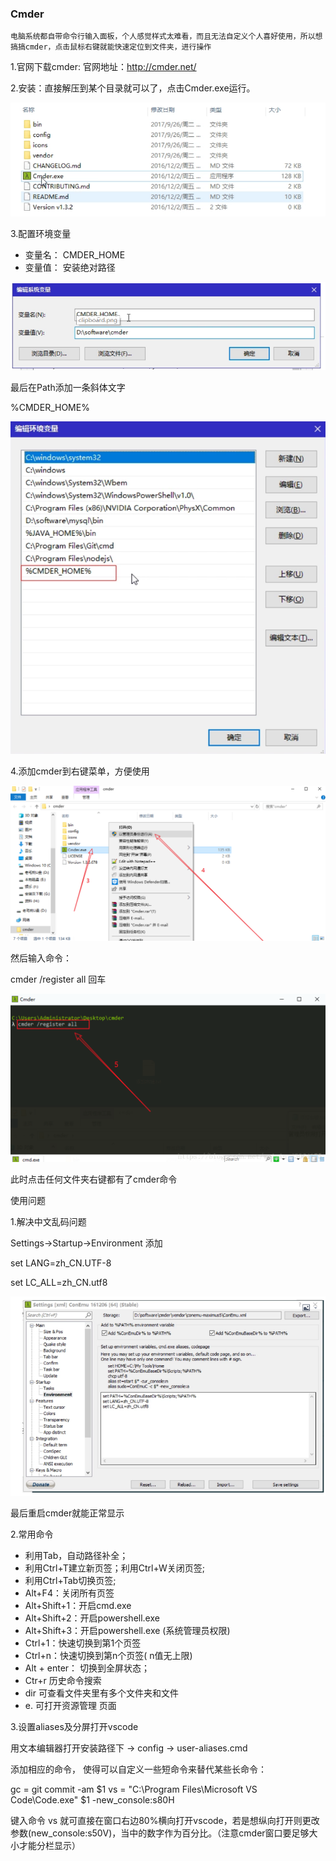 ### Cmder
    电脑系统都自带命令行输入面板，个人感觉样式太难看，而且无法自定义个人喜好使用，所以想搞搞cmder，点击鼠标右键就能快速定位到文件夹，进行操作

1.官网下载cmder: 官网地址：<http://cmder.net/>

2.安装：直接解压到某个目录就可以了，点击Cmder.exe运行。

![img](https://raw.githubusercontent.com/zongtmao/markdownPicture/master/images/cmder/1.png)

3.配置环境变量

- 变量名： CMDER_HOME
- 变量值： 安装绝对路径

![img](https://raw.githubusercontent.com/zongtmao/markdownPicture/master/images/cmder/2.png)

最后在Path添加一条斜体文字

%CMDER_HOME%

![img](https://raw.githubusercontent.com/zongtmao/markdownPicture/master/images/cmder/3.png)

4.添加cmder到右键菜单，方便使用

![img](https://raw.githubusercontent.com/zongtmao/markdownPicture/master/images/cmder/4.png)

然后输入命令：

cmder /register all 回车

![img](https://raw.githubusercontent.com/zongtmao/markdownPicture/master/images/cmder/5.png)

此时点击任何文件夹右键都有了cmder命令

使用问题

1.解决中文乱码问题

Settings->Startup->Environment 添加

set LANG=zh_CN.UTF-8

set LC_ALL=zh_CN.utf8

![img](https://raw.githubusercontent.com/zongtmao/markdownPicture/master/images/cmder/6.png)

最后重启cmder就能正常显示

2.常用命令

- 利用Tab，自动路径补全；
- 利用Ctrl+T建立新页签；利用Ctrl+W关闭页签;
- 利用Ctrl+Tab切换页签;
- Alt+F4：关闭所有页签
- Alt+Shift+1：开启cmd.exe
- Alt+Shift+2：开启powershell.exe
- Alt+Shift+3：开启powershell.exe (系统管理员权限)
- Ctrl+1：快速切换到第1个页签
- Ctrl+n：快速切换到第n个页签( n值无上限)
- Alt + enter： 切换到全屏状态；
- Ctr+r 历史命令搜索
- dir 可查看文件夹里有多个文件夹和文件
- e. 可打开资源管理 页面

3.设置aliases及分屏打开vscode

用文本编辑器打开安装路径下 -> config -> user-aliases.cmd

添加相应的命令， 使得可以自定义一些短命令来替代某些长命令：

gc = git commit -am $1 vs = "C:\Program Files\Microsoft VS Code\Code.exe" $1 -new_console:s80H

键入命令 vs 就可直接在窗口右边80%横向打开vscode，若是想纵向打开则更改参数(new_console:s50V)，当中的数字作为百分比。（注意cmder窗口要足够大小才能分栏显示）